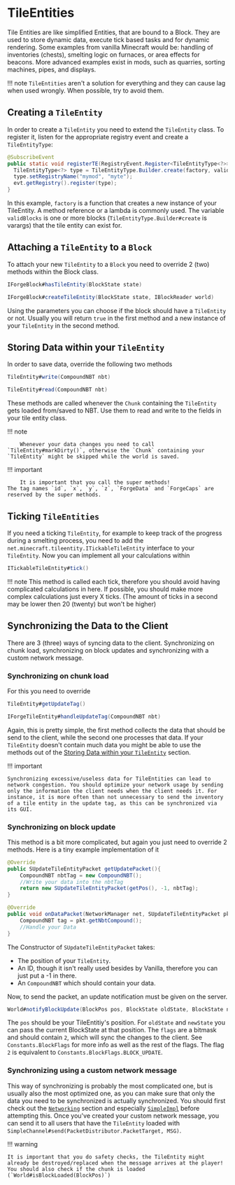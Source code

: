 # TileEntities

Tile Entities are like simplified Entities, that are bound to a Block.
They are used to store dynamic data, execute tick based tasks and for dynamic rendering.
Some examples from vanilla Minecraft would be: handling of inventories (chests), smelting logic on furnaces, or area effects for beacons.
More advanced examples exist in mods, such as quarries, sorting machines, pipes, and displays.

!!! note
    `TileEntities` aren't a solution for everything and they can cause lag when used wrongly.
    When possible, try to avoid them.

## Creating a `TileEntity`

In order to create a `TileEntity` you need to extend the `TileEntity` class.
To register it, listen for the appropriate registry event and create a `TileEntityType`:
```Java
@SubscribeEvent
public static void registerTE(RegistryEvent.Register<TileEntityType<?>> evt) {
  TileEntityType<?> type = TileEntityType.Builder.create(factory, validBlocks).build(null);
  type.setRegistryName("mymod", "myte");
  evt.getRegistry().register(type);
}
```
In this example, `factory` is a function that creates a new instance of your TileEntity. A method reference or a lambda is commonly used. The variable `validBlocks` is one or more blocks (`TileEntityType.Builder#create` is varargs) that the tile entity can exist for.

## Attaching a `TileEntity` to a `Block`

To attach your new `TileEntity` to a `Block` you need to override 2 (two) methods within the Block class.
```JAVA
IForgeBlock#hasTileEntity(BlockState state)

IForgeBlock#createTileEntity(BlockState state, IBlockReader world)
```
Using the parameters you can choose if the block should have a `TileEntity` or not.
Usually you will return `true` in the first method and a new instance of your `TileEntity` in the second method.

## Storing Data within your `TileEntity`

In order to save data, override the following two methods
```JAVA
TileEntity#write(CompoundNBT nbt)

TileEntity#read(CompoundNBT nbt)
```
These methods are called whenever the `Chunk` containing the `TileEntity` gets loaded from/saved to NBT.
Use them to read and write to the fields in your tile entity class.

!!! note

		Whenever your data changes you need to call `TileEntity#markDirty()`, otherwise the `Chunk` containing your `TileEntity` might be skipped while the world is saved.

!!! important

		It is important that you call the super methods!
    The tag names `id`, `x`, `y`, `z`, `ForgeData` and `ForgeCaps` are reserved by the super methods.

## Ticking `TileEntities`

If you need a ticking `TileEntity`, for example to keep track of the progress during a smelting process, you need to add the `net.minecraft.tileentity.ITickableTileEntity` interface to your `TileEntity`.
Now you can implement all your calculations within
```JAVA
ITickableTileEntity#tick()
```

!!! note
    This method is called each tick, therefore you should avoid having complicated calculations in here.
    If possible, you should make more complex calculations just every X ticks.
    (The amount of ticks in a second may be lower then 20 (twenty) but won't be higher)

## Synchronizing the Data to the Client

There are 3 (three) ways of syncing data to the client.
Synchronizing on chunk load, synchronizing on block updates and synchronizing with a custom network message.

### Synchronizing on chunk load

For this you need to override
```JAVA
TileEntity#getUpdateTag()

IForgeTileEntity#handleUpdateTag(CompoundNBT nbt)
```
Again, this is pretty simple, the first method collects the data that should be send to the client,
while the second one processes that data. If your `TileEntity` doesn't contain much data you might be able to use the methods out of the [Storing Data within your `TileEntity`][storing-data] section.

!!! important

    Synchronizing excessive/useless data for TileEntities can lead to network congestion. You should optimize your network usage by sending only the information the client needs when the client needs it. For instance, it is more often than not unnecessary to send the inventory of a tile entity in the update tag, as this can be synchronized via its GUI.

### Synchronizing on block update

This method is a bit more complicated, but again you just need to override 2 methods.
Here is a tiny example implementation of it
```JAVA
@Override
public SUpdateTileEntityPacket getUpdatePacket(){
    CompoundNBT nbtTag = new CompoundNBT();
    //Write your data into the nbtTag
    return new SUpdateTileEntityPacket(getPos(), -1, nbtTag);
}

@Override
public void onDataPacket(NetworkManager net, SUpdateTileEntityPacket pkt){
    CompoundNBT tag = pkt.getNbtCompound();
    //Handle your Data
}
```
The Constructor of `SUpdateTileEntityPacket` takes:

* The position of your `TileEntity`.
* An ID, though it isn't really used besides by Vanilla, therefore you can just put a -1 in there.
* An `CompoundNBT` which should contain your data.

Now, to send the packet, an update notification must be given on the server.
```JAVA
World#notifyBlockUpdate(BlockPos pos, BlockState oldState, BlockState newState, int flags)
```
The `pos` should be your TileEntitiy's position. For `oldState` and `newState` you can pass the current BlockState at that position.
The `flags` are a bitmask and should contain `2`, which will sync the changes to the client. See `Constants.BlockFlags` for more info as well as the rest of the flags. The flag `2` is equivalent to `Constants.BlockFlags.BLOCK_UPDATE`.

### Synchronizing using a custom network message

This way of synchronizing is probably the most complicated one, but is usually also the most optimized one,
as you can make sure that only the data you need to be synchronized is actually synchronized.
You should first check out the [`Networking`][networking] section and especially [`SimpleImpl`][simple_impl] before attempting this.
Once you've created your custom network message, you can send it to all users that have the `TileEntity` loaded with `SimpleChannel#send(PacketDistributor.PacketTarget, MSG)`.


!!! warning

    It is important that you do safety checks, the TileEntity might already be destroyed/replaced when the message arrives at the player!
    You should also check if the chunk is loaded (`World#isBlockLoaded(BlockPos)`)

[networking]: ../networking/index.md
[simple_impl]: ../networking/simpleimpl.md
[storing-data]: #storing-data-within-your-tileentity

